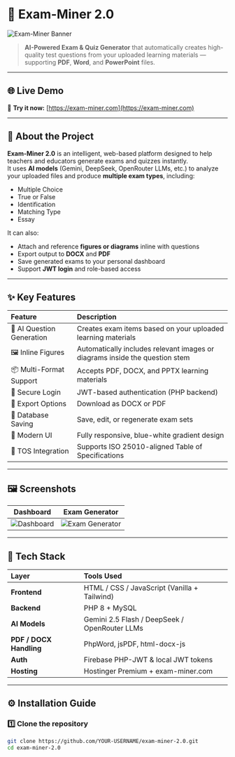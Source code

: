 # 🧠 Exam-Miner 2.0

![Exam-Miner Banner](https://exam-miner.com/images/banner.jpg)

> **AI-Powered Exam & Quiz Generator** that automatically creates high-quality test questions from your uploaded learning materials — supporting **PDF**, **Word**, and **PowerPoint** files.

---

## 🌐 Live Demo
🎯 **Try it now:** [https://exam-miner.com](https://exam-miner.com)

---

## 🚀 About the Project
**Exam-Miner 2.0** is an intelligent, web-based platform designed to help teachers and educators generate exams and quizzes instantly.  
It uses **AI models** (Gemini, DeepSeek, OpenRouter LLMs, etc.) to analyze your uploaded files and produce **multiple exam types**, including:

- Multiple Choice  
- True or False  
- Identification  
- Matching Type  
- Essay  

It can also:
- Attach and reference **figures or diagrams** inline with questions  
- Export output to **DOCX** and **PDF**  
- Save generated exams to your personal dashboard  
- Support **JWT login** and role-based access  

---

## ✨ Key Features

| Feature | Description |
|:--------|:-------------|
| 🧩 AI Question Generation | Creates exam items based on your uploaded learning materials |
| 🖼️ Inline Figures | Automatically includes relevant images or diagrams inside the question stem |
| 📦 Multi-Format Support | Accepts PDF, DOCX, and PPTX learning materials |
| 🔐 Secure Login | JWT-based authentication (PHP backend) |
| 📄 Export Options | Download as DOCX or PDF |
| 💾 Database Saving | Save, edit, or regenerate exam sets |
| 🌙 Modern UI | Fully responsive, blue-white gradient design |
| 🧮 TOS Integration | Supports ISO 25010-aligned Table of Specifications |

---

## 🖼️ Screenshots

| Dashboard | Exam Generator |
|:----------:|:---------------:|
| ![Dashboard](https://exam-miner.com/images/dashboard.png) | ![Exam Generator](https://exam-miner.com/images/generate.png) |

---

## 🧰 Tech Stack

| Layer | Tools Used |
|:------|:------------|
| **Frontend** | HTML / CSS / JavaScript (Vanilla + Tailwind) |
| **Backend** | PHP 8 + MySQL |
| **AI Models** | Gemini 2.5 Flash / DeepSeek / OpenRouter LLMs |
| **PDF / DOCX Handling** | PhpWord, jsPDF, html-docx-js |
| **Auth** | Firebase PHP-JWT & local JWT tokens |
| **Hosting** | Hostinger Premium + exam-miner.com |

---

## ⚙️ Installation Guide

### 1️⃣ Clone the repository
```bash
git clone https://github.com/YOUR-USERNAME/exam-miner-2.0.git
cd exam-miner-2.0
